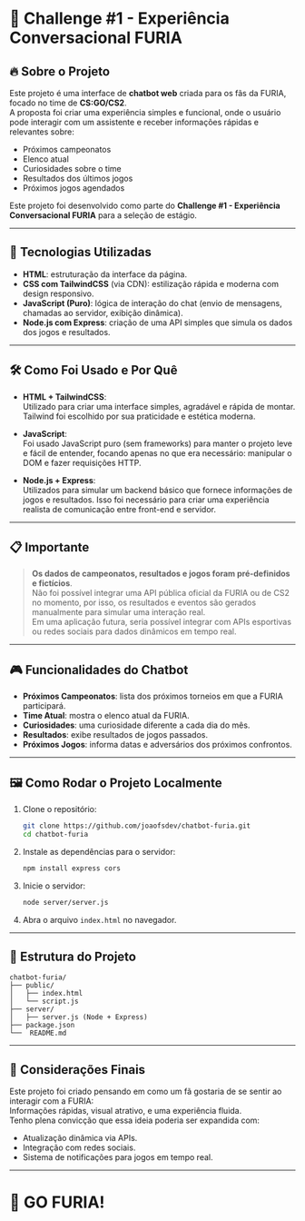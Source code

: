# 📣 Challenge #1 - Experiência Conversacional FURIA

## 🔥 Sobre o Projeto

Este projeto é uma interface de **chatbot web** criada para os fãs da FURIA, focado no time de **CS:GO/CS2**.  
A proposta foi criar uma experiência simples e funcional, onde o usuário pode interagir com um assistente e receber informações rápidas e relevantes sobre:
- Próximos campeonatos
- Elenco atual
- Curiosidades sobre o time
- Resultados dos últimos jogos
- Próximos jogos agendados

Este projeto foi desenvolvido como parte do **Challenge #1 - Experiência Conversacional FURIA** para a seleção de estágio.

---

## 🚀 Tecnologias Utilizadas

- **HTML**: estruturação da interface da página.
- **CSS com TailwindCSS** (via CDN): estilização rápida e moderna com design responsivo.
- **JavaScript (Puro)**: lógica de interação do chat (envio de mensagens, chamadas ao servidor, exibição dinâmica).
- **Node.js com Express**: criação de uma API simples que simula os dados dos jogos e resultados.

---

## 🛠️ Como Foi Usado e Por Quê

- **HTML + TailwindCSS**:  
  Utilizado para criar uma interface simples, agradável e rápida de montar. Tailwind foi escolhido por sua praticidade e estética moderna.
  
- **JavaScript**:  
  Foi usado JavaScript puro (sem frameworks) para manter o projeto leve e fácil de entender, focando apenas no que era necessário: manipular o DOM e fazer requisições HTTP.

- **Node.js + Express**:  
  Utilizados para simular um backend básico que fornece informações de jogos e resultados. Isso foi necessário para criar uma experiência realista de comunicação entre front-end e servidor.

---

## 📋 Importante

> **Os dados de campeonatos, resultados e jogos foram pré-definidos e fictícios**.  
> Não foi possível integrar uma API pública oficial da FURIA ou de CS2 no momento, por isso, os resultados e eventos são gerados manualmente para simular uma interação real.  
> Em uma aplicação futura, seria possível integrar com APIs esportivas ou redes sociais para dados dinâmicos em tempo real.

---

## 🎮 Funcionalidades do Chatbot

- **Próximos Campeonatos**: lista dos próximos torneios em que a FURIA participará.
- **Time Atual**: mostra o elenco atual da FURIA.
- **Curiosidades**: uma curiosidade diferente a cada dia do mês.
- **Resultados**: exibe resultados de jogos passados.
- **Próximos Jogos**: informa datas e adversários dos próximos confrontos.

---

## 🖼️ Como Rodar o Projeto Localmente

1. Clone o repositório:
   ```bash
   git clone https://github.com/joaofsdev/chatbot-furia.git
   cd chatbot-furia
   ```

2. Instale as dependências para o servidor:
   ```bash
   npm install express cors
   ```

3. Inicie o servidor:
   ```bash
   node server/server.js
   ```

4. Abra o arquivo `index.html` no navegador.

---

## 📂 Estrutura do Projeto

```
chatbot-furia/
├── public/
│   ├── index.html
│   └── script.js
├── server/
│   ├── server.js (Node + Express)
├── package.json
└──  README.md
```

---

## 💬 Considerações Finais

Este projeto foi criado pensando em como um fã gostaria de se sentir ao interagir com a FURIA:  
Informações rápidas, visual atrativo, e uma experiência fluida.  
Tenho plena convicção que essa ideia poderia ser expandida com:
- Atualização dinâmica via APIs.
- Integração com redes sociais.
- Sistema de notificações para jogos em tempo real.

---

# 🖤 GO FURIA!

